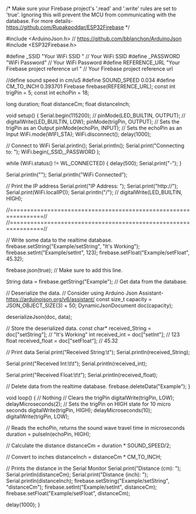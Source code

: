 /*
  Make sure your Firebase project's '.read' and '.write' rules are set to 'true'. 
  Ignoring this will prevent the MCU from communicating with the database. 
  For more details- https://github.com/Rupakpoddar/ESP32Firebase 
*/

#include <ArduinoJson.h>            // https://github.com/bblanchon/ArduinoJson 
#include <ESP32Firebase.h>

#define _SSID "Your WiFi SSID "          // Your WiFi SSID 
#define _PASSWORD "WiFi Password"      // Your WiFi Password 
#define REFERENCE_URL "Your Firebase project reference url "  // Your Firebase project reference url 

//define sound speed in cm/uS
#define SOUND_SPEED 0.034
#define CM_TO_INCH 0.393701
Firebase firebase(REFERENCE_URL);
const int trigPin = 5;
const int echoPin = 18;


long duration;
float distanceCm;
float distanceInch;


void setup() {
  Serial.begin(115200);
  // pinMode(LED_BUILTIN, OUTPUT);
  // digitalWrite(LED_BUILTIN, LOW);
  pinMode(trigPin, OUTPUT); // Sets the trigPin as an Output
  pinMode(echoPin, INPUT); // Sets the echoPin as an Input
  WiFi.mode(WIFI_STA);
  WiFi.disconnect();
  delay(1000);

  // Connect to WiFi
  Serial.println();
  Serial.println();
  Serial.print("Connecting to: ");
  WiFi.begin(_SSID,_PASSWORD );

  while (WiFi.status() != WL_CONNECTED) {
    delay(500);
    Serial.print("-");
  }

  Serial.println("");
  Serial.println("WiFi Connected");

  // Print the IP address
  Serial.print("IP Address: ");
  Serial.print("http://");
  Serial.print(WiFi.localIP());
  Serial.println("/");
  // digitalWrite(LED_BUILTIN, HIGH);

//================================================================//
//================================================================//

  // Write some data to the realtime database.
  firebase.setString("Example/setString", "It's Working");
  firebase.setInt("Example/setInt", 123);
  firebase.setFloat("Example/setFloat", 45.32);

  firebase.json(true);              // Make sure to add this line.
  
  String data = firebase.getString("Example");  // Get data from the database.

  // Deserialize the data.
  // Consider using Arduino Json Assistant- https://arduinojson.org/v6/assistant/
  const size_t capacity = JSON_OBJECT_SIZE(3) + 50;
  DynamicJsonDocument doc(capacity);

  deserializeJson(doc, data);

  // Store the deserialized data.
  const char* received_String = doc["setString"]; // "It's Working"
  int received_int = doc["setInt"];               // 123
  float received_float = doc["setFloat"];         // 45.32

  // Print data
  Serial.print("Received String:\t");
  Serial.println(received_String);

  Serial.print("Received Int:\t\t");
  Serial.println(received_int);

  Serial.print("Received Float:\t\t");
  Serial.println(received_float);

  // Delete data from the realtime database.
  firebase.deleteData("Example");
}

void loop() {
  // Nothing
    // Clears the trigPin
  digitalWrite(trigPin, LOW);
  delayMicroseconds(2);
  // Sets the trigPin on HIGH state for 10 micro seconds
  digitalWrite(trigPin, HIGH);
  delayMicroseconds(10);
  digitalWrite(trigPin, LOW);
  
  // Reads the echoPin, returns the sound wave travel time in microseconds
  duration = pulseIn(echoPin, HIGH);
  
  // Calculate the distance
  distanceCm = duration * SOUND_SPEED/2;
  
  // Convert to inches
  distanceInch = distanceCm * CM_TO_INCH;
  
  // Prints the distance in the Serial Monitor
  Serial.print("Distance (cm): ");
  Serial.println(distanceCm);
  Serial.print("Distance (inch): ");
  Serial.println(distanceInch); 
  firebase.setString("Example/setString", "distanceCm");
  firebase.setInt("Example/setInt", distanceCm);
  firebase.setFloat("Example/setFloat", distanceCm);
  
  delay(1000);
}
